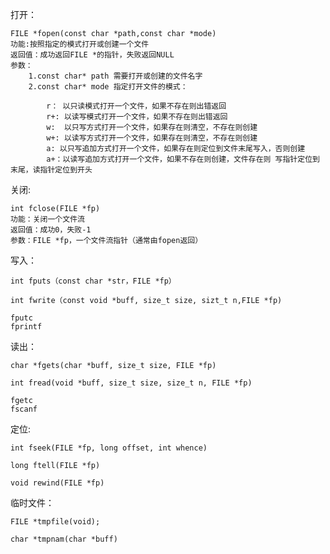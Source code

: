 打开：

    FILE *fopen(const char *path,const char *mode)
    功能:按照指定的模式打开或创建一个文件
    返回值：成功返回FILE *的指针，失败返回NULL
    参数：
        1.const char* path 需要打开或创建的文件名字
        2.const char* mode 指定打开文件的模式：
        
            r： 以只读模式打开一个文件，如果不存在则出错返回
            r+: 以读写模式打开一个文件，如果不存在则出错返回
            w:  以只写方式打开一个文件，如果存在则清空，不存在则创建
            w+: 以读写方式打开一个文件，如果存在则清空，不存在则创建
            a: 以只写追加方式打开一个文件，如果存在则定位到文件末尾写入，否则创建
            a+：以读写追加方式打开一个文件，如果不存在则创建，文件存在则 写指针定位到末尾，读指针定位到开头
            
关闭:

    int fclose(FILE *fp)
    功能：关闭一个文件流
    返回值：成功0，失败-1
    参数：FILE *fp，一个文件流指针（通常由fopen返回）
    
写入：

    int fputs（const char *str，FILE *fp）
    
    int fwrite（const void *buff, size_t size, sizt_t n,FILE *fp)
    
    fputc
    fprintf

读出：

    char *fgets(char *buff, size_t size, FILE *fp)
    
    int fread(void *buff, size_t size, size_t n, FILE *fp)
    
    fgetc
    fscanf
    
定位:
    
    int fseek(FILE *fp, long offset, int whence)
    
    long ftell(FILE *fp)
    
    void rewind(FILE *fp)
    
临时文件：

    FILE *tmpfile(void);
    
    char *tmpnam(char *buff)